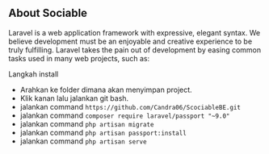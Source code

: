 
## About Sociable

Laravel is a web application framework with expressive, elegant syntax. We believe development must be an enjoyable and creative experience to be truly fulfilling. Laravel takes the pain out of development by easing common tasks used in many web projects, such as:

Langkah install

- Arahkan ke folder dimana akan menyimpan project.
- Klik kanan lalu jalankan git bash.
- jalankan command ```https://github.com/Candra06/ScociableBE.git```
- jalankan command ```composer require laravel/passport "~9.0"```
- jalankan command ```php artisan migrate```
- jalankan command ```php artisan passport:install```
- jalankan command ```php artisan serve```



